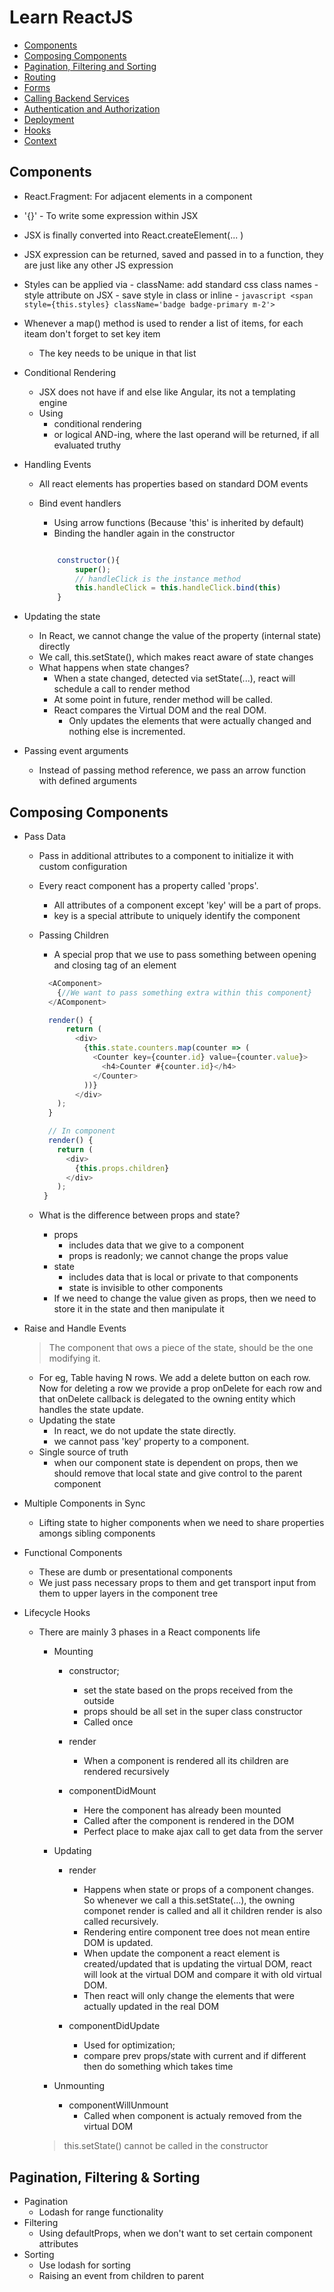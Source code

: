 # Learn ReactJS

- [Components](./components)
- [Composing Components](./composing-components)
- [Pagination, Filtering and Sorting](/pagination-filtering-sorting)
- [Routing](/routing)
- [Forms](/forms)
- [Calling Backend Services](/calling-backend-services)
- [Authentication and Authorization](/authentication-authorization)
- [Deployment](/deployment)
- [Hooks](/hooks)
- [Context](/context)

## Components

- React.Fragment: For adjacent elements in a component
- '{}' - To write some expression within JSX
- JSX is finally converted into React.createElement(... )
- JSX expression can be returned, saved and passed in to a function, they are just like any other JS expression
- Styles can be applied via - className: add standard css class names - style attribute on JSX - save style in class or inline - `javascript <span style={this.styles} className='badge badge-primary m-2'>`
- Whenever a map() method is used to render a list of items, for each iteam don't forget to set key item
  - The key needs to be unique in that list
- Conditional Rendering
  - JSX does not have if and else like Angular, its not a templating engine
  - Using
    - conditional rendering
    - or logical AND-ing, where the last operand will be returned, if all evaluated truthy
- Handling Events

  - All react elements has properties based on standard DOM events
  - Bind event handlers

    - Using arrow functions (Because 'this' is inherited by default)
    - Binding the handler again in the constructor

    ```javascript

        constructor(){
            super();
            // handleClick is the instance method
            this.handleClick = this.handleClick.bind(this)
        }

    ```

- Updating the state

  - In React, we cannot change the value of the property (internal state) directly
  - We call, this.setState(), which makes react aware of state changes
  - What happens when state changes?
    - When a state changed, detected via setState(...), react will schedule a call to render method
    - At some point in future, render method will be called.
    - React compares the Virtual DOM and the real DOM.
      - Only updates the elements that were actually changed and nothing else is incremented.

- Passing event arguments
  - Instead of passing method reference, we pass an arrow function with defined arguments

## Composing Components

- Pass Data

  - Pass in additional attributes to a component to initialize it with custom configuration
  - Every react component has a property called 'props'.
    - All attributes of a component except 'key' will be a part of props.
    - key is a special attribute to uniquely identify the component
  - Passing Children

    - A special prop that we use to pass something between opening and closing tag of an element

    ```javascript
      <AComponent>
        {//We want to pass something extra within this component}
      </AComponent>

      render() {
          return (
            <div>
              {this.state.counters.map(counter => (
                <Counter key={counter.id} value={counter.value}>
                  <h4>Counter #{counter.id}</h4>
                </Counter>
              ))}
            </div>
        );
      }

      // In component
      render() {
        return (
          <div>
            {this.props.children}
          </div>
        );
     }
    ```

  - What is the difference between props and state?

    - props
      - includes data that we give to a component
      - props is readonly; we cannot change the props value
    - state
      - includes data that is local or private to that components
      - state is invisible to other components
    - If we need to change the value given as props, then we need to store it in the state and then manipulate it

- Raise and Handle Events

  > The component that ows a piece of the state, should be the one modifying it.

  - For eg, Table having N rows. We add a delete button on each row. Now for deleting a row we provide a prop onDelete for each row and that onDelete callback is delegated to the owning entity which handles the state update.
  - Updating the state
    - In react, we do not update the state directly.
    - we cannot pass 'key' property to a component.
  - Single source of truth
    - when our component state is dependent on props, then we should remove that local state and give control to the parent component

- Multiple Components in Sync

  - Lifting state to higher components when we need to share properties amongs sibling components

- Functional Components

  - These are dumb or presentational components
  - We just pass necessary props to them and get transport input from them to upper layers in the component tree

- Lifecycle Hooks

  - There are mainly 3 phases in a React components life

    - Mounting

      - constructor;

        - set the state based on the props received from the outside
        - props should be all set in the super class constructor
        - Called once

      - render

        - When a component is rendered all its children are rendered recursively

      - componentDidMount
        - Here the component has already been mounted
        - Called after the component is rendered in the DOM
        - Perfect place to make ajax call to get data from the server

    - Updating

      - render

        - Happens when state or props of a component changes. So whenever we call a this.setState(...), the owning componet render is called and all it children render is also called recursively.
        - Rendering entire component tree does not mean entire DOM is updated.
        - When update the component a react element is created/updated that is updating the virtual DOM, react will look at the virtual DOM and compare it with old virtual DOM.
        - Then react will only change the elements that were actually updated in the real DOM

      - componentDidUpdate
        - Used for optimization;
        - compare prev props/state with current and if different then do something which takes time

    - Unmounting
      - componentWillUnmount
        - Called when component is actualy removed from the virtual DOM

    > this.setState() cannot be called in the constructor

## Pagination, Filtering & Sorting

- Pagination
  - Lodash for range functionality
- Filtering
  - Using defaultProps, when we don't want to set certain component attributes
- Sorting
  - Use lodash for sorting
  - Raising an event from children to parent
